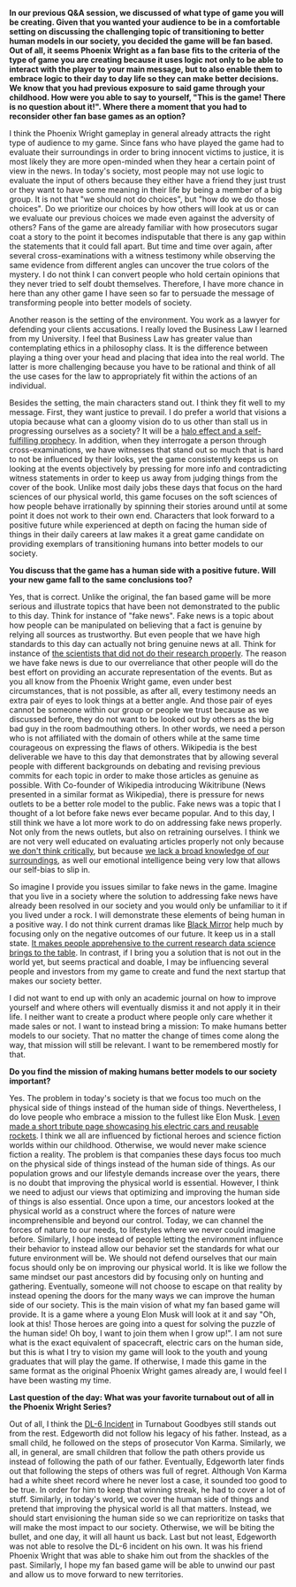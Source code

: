 **In our previous Q&A session, we discussed of what type of game you will be creating. Given that you wanted your audience to be in a comfortable setting on discussing the challenging topic of transitioning to better human models in our society, you decided the game will be fan based. Out of all, it seems Phoenix Wright as a fan base fits to the criteria of the type of game you are creating because it uses logic not only to be able to interact with the player to your main message, but to also enable them to embrace logic to their day to day life so they can make better decisions. We know that you had previous exposure to said game through your childhood. How were you able to say to yourself, "This is the game! There is no question about it!". Where there a moment that you had to reconsider other fan base games as an option?**

I think the Phoenix Wright gameplay in general already attracts the right type of audience to my game. Since fans who have played the game had to evaluate their surroundings in order to bring innocent victims to justice, it is most likely they are more open-minded when they hear a certain point of view in the news. In today's society, most people may not use logic to evaluate the input of others because they either have a friend they just trust or they want to have some meaning in their life by being a member of a big group. It is not that "we should not do choices", but "how do we do those choices". Do we prioritize our choices by how others will look at us or can we evaluate our previous choices we made even against the adversity of others? Fans of the game are already familiar with how prosecutors sugar coat a story to the point it becomes indisputable that there is any gap within the statements that it could fall apart. But time and time over again, after several cross-examinations with a witness testimony while observing the same evidence from different angles can uncover the true colors of the mystery. I do not think I can convert people who hold certain opinions that they never tried to self doubt themselves. Therefore, I have more chance in here than any other game I have seen so far to persuade the message of transforming people into better models of society.

Another reason is the setting of the environment. You work as a lawyer for defending your clients accusations. I really loved the Business Law I learned from my University. I feel that Business Law has greater value than contemplating ethics in a philosophy class. It is the difference between playing a thing over your head and placing that idea into the real world. The latter is more challenging because you have to be rational and think of all the use cases for the law to appropriately fit within the actions of an individual.

Besides the setting, the main characters stand out. I think they fit well to my message. First, they want justice to prevail. I do prefer a world that visions a utopia because what can a gloomy vision do to us other than stall us in progressing ourselves as a society? It will be a [halo effect and a self-fulfilling prophecy](https://sociologytwynham.com/2008/12/27/stereotyping-halo-effect-labelling-and-the-self-fulfilling-prophecy/). In addition, when they interrogate a person through cross-examinations, we have witnesses that stand out so much that is hard to not be influenced by their looks, yet the game consistently keeps us on looking at the events objectively by pressing for more info and contradicting witness statements in order to keep us away from judging things from the cover of the book. Unlike most daily jobs these days that focus on the hard sciences of our physical world, this game focuses on the soft sciences of how people behave irrationally by spinning their stories around until at some point it does not work to their own end. Characters that look forward to a positive future while experienced at depth on facing the human side of things in their daily careers at law makes it a great game candidate on providing exemplars of transitioning humans into better models to our society.

**You discuss that the game has a human side with a positive future. Will your new game fall to the same conclusions too?**

Yes, that is correct. Unlike the original, the fan based game will be more serious and illustrate topics that have been not demonstrated to the public to this day. Think for instance of "fake news". Fake news is a topic about how people can be manipulated on believing that a fact is genuine by relying all sources as trustworthy. But even people that we have high standards to this day can actually not bring genuine news at all. Think for instance of [the scientists that did not do their research properly](https://medium.com/the-spike/how-a-happy-moment-for-neuroscience-is-a-sad-moment-for-science-c4ba00336e9c). The reason we have fake news is due to our overreliance that other people will do the best effort on providing an accurate representation of the events. But as you all know from the Phoenix Wright game, even under best circumstances, that is not possible, as after all, every testimony needs an extra pair of eyes to look things at a better angle. And those pair of eyes cannot be someone within our group or people we trust because as we discussed before, they do not want to be looked out by others as the big bad guy in the room badmouthing others. In other words, we need a person who is not affiliated with the domain of others while at the same time courageous on expressing the flaws of others. Wikipedia is the best deliverable we have to this day that demonstrates that by allowing several people with different backgrounds on debating and revising previous commits for each topic in order to make those articles as genuine as possible. With Co-founder of Wikipedia introducing Wikitribune (News presented in a similar format as Wikipedia), there is pressure for news outlets to be a better role model to the public. Fake news was a topic that I thought of a lot before fake news ever became popular. And to this day, I still think we have a lot more work to do on addressing fake news properly. Not only from the news outlets, but also on retraining ourselves. I think we are not very well educated on evaluating articles properly not only because [we don't think critically](https://www.irishtimes.com/news/education/lack-of-critical-thinking-in-schools-and-society-a-concern-higgins-1.3294815), but because [we lack a broad knowledge of our surroundings](https://www.nytimes.com/2017/11/25/opinion/sunday/how-to-get-your-mind-to-read.html), as well our emotional intelligence being very low that allows our self-bias to slip in. 

So imagine I provide you issues similar to fake news in the game. Imagine that you live in a society where the solution to addressing fake news have already been resolved in our society and you would only be unfamiliar to it if you lived under a rock. I will demonstrate these elements of being human in a positive way. I do not think current dramas like [Black Mirror](https://en.wikipedia.org/wiki/Black_Mirror) help much by focusing only on the negative outcomes of our future. It keep us in a stall state. [It makes people apprehensive to the current research data science brings to the table](https://github.com/softdevlife/contributed_articles/blob/master/comments/the_fear_and_pride_of_embracing_intelligence.md). In contrast, if I bring you a solution that is not out in the world yet, but seems practical and doable, I may be influencing several people and investors from my game to create and fund the next startup that makes our society better. 

I did not want to end up with only an academic journal on how to improve yourself and where others will eventually dismiss it and not apply it in their life. I neither want to create a product where people only care whether it made sales or not. I want to instead bring a mission: To make humans better models to our society. That no matter the change of times come along the way, that mission will still be relevant. I want to be remembered mostly for that. 

**Do you find the mission of making humans better models to our society important?**

Yes. The problem in today's society is that we focus too much on the physical side of things instead of the human side of things. Nevertheless, I do love people who embrace a mission to the fullest like Elon Musk. [I even made a short tribute page showcasing his electric cars and reusable rockets](https://github.com/softdevlife/contributed_articles/blob/master/notes/elon_musk_tribute.md). I think we all are influenced by fictional heroes and science fiction worlds within our childhood. Otherwise, we would never make science fiction a reality. The problem is that companies these days focus too much on the physical side of things instead of the human side of things. As our population grows and our lifestyle demands increase over the years, there is no doubt that improving the physical world is essential. However, I think we need to adjust our views that optimizing and improving the human side of things is also essential. Once upon a time, our ancestors looked at the physical world as a construct where the forces of nature were incomprehensible and beyond our control. Today, we can channel the forces of nature to our needs, to lifestyles where we never could imagine before. Similarly, I hope instead of people letting the environment influence their behavior to instead allow our behavior set the standards for what our future environment will be. We should not defend ourselves that our main focus should only be on improving our physical world. It is like we follow the same mindset our past ancestors did by focusing only on hunting and gathering. Eventually, someone will not choose to escape on that reality by instead opening the doors for the many ways we can improve the human side of our society. This is the main vision of what my fan based game will provide. It is a game where a young Elon Musk will look at it and say "Oh, look at this! Those heroes are going into a quest for solving the puzzle of the human side! Oh boy, I want to join them when I grow up!". I am not sure what is the exact equivalent of spacecraft, electric cars on the human side, but this is what I try to vision my game will look to the youth and young graduates that will play the game. If otherwise, I made this game in the same format as the original Phoenix Wright games already are, I would feel I have been wasting my time. 

**Last question of the day: What was your favorite turnabout out of all in the Phoenix Wright Series?**

Out of all, I think the [DL-6 Incident](http://aceattorney.wikia.com/wiki/DL-6_Incident) in Turnabout Goodbyes still stands out from the rest. Edgeworth did not follow his legacy of his father. Instead, as a small child, he followed on the steps of prosecutor Von Karma. Similarly, we all, in general, are small children that follow the path others provide us instead of following the path of our father. Eventually, Edgeworth later finds out that following the steps of others was full of regret. Although Von Karma had a white sheet record where he never lost a case, it sounded too good to be true. In order for him to keep that winning streak, he had to cover a lot of stuff. Similarly, in today's world, we cover the human side of things and pretend that improving the physical world is all that matters. Instead, we should start envisioning the human side so we can reprioritize on tasks that will make the most impact to our society. Otherwise, we will be biting the bullet, and one day, it will all haunt us back. Last but not least, Edgeworth was not able to resolve the DL-6 incident on his own. It was his friend Phoenix Wright that was able to shake him out from the shackles of the past. Similarly, I hope my fan based game will be able to unwind our past and allow us to move forward to new territories.
